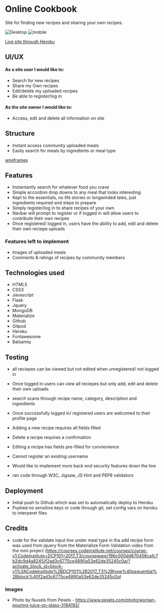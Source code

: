 # Online Cookbook

Site for finding new recipes and sharing your own recipes.

![Desktop](images/cookbook-desktop.png)
![mobile](images/cookbook-mobile.png)

[Live site through Heroku](https://milestone-cookbook.herokuapp.com/)

## UI/UX

#### As a site user I would like to:

* Search for new recipes
* Share my Own recipes
* Edit/delete my uploaded recipes
* Be able to register/log in

#### As the site owner I would like to:

* Access, edit and delete all information on site


## Structure

* Instant access community uploaded meals
* Easily search for meals by ingredients or meal type

[wireframes](/workspace/milestone-3-cookbook/images/milestone-3-cookbook.pdf)


## Features

* Instantantly search for whatever food you crave
* Simple accordion drop downs to any meal that looks interesting
* Kept to the essentials, no life stories or longwinded tales, just ingredients required and steps to prepare
* Simply register/log in to share recipes of your own
* Navbar will prompt to register or if logged in will allow users to contribute their own recipes
* Once registered/ logged in, users have the ability to add, edit and delete their own reciepe uploads 

### Features left to implement

* Images of uploaded meals
* Comments & ratings of recipes by community members


## Technologies used

* HTML5
* CSS3
* Javascript
* Flask
* Jquery
* MongoDB
* Materialize
* Github
* Gitpod
* Heroku
* Fontawesome
* Balsamiq


## Testing

* all reciepes can be viewed but not edited when unregistered/ not logged in
* Once logged in users can view all reciepes but only add, edit and delete their own uploads
* search scans through recipe name, category, description and ingredients
* Once successfully logged in/ registered users are welcomed to their profile page
* Adding a new recipe requires all fields filled
* Delete a recipe requires a confirmation
* Editing a recipe has fields pre-filled for convienience  
* Cannot register an existing username
* Would like to implement more back end security features down the line 

* ran code through W3C, Jigsaw, JS Hint and PEP8 validators


## Deployment

* Initial push to Github which was set to automatically deploy to Heroku
* Pushed no sensitive keys or code through git, set config vars on heroku to interperet files



## Credits

* code for the validate input line under meal type in tha add recipe form was used from jquery from the Materialize Form Validation video from the mini project (https://courses.codeinstitute.net/courses/course-v1:CodeInstitute+DCP101+2017_T3/courseware/196c000dd670458cafc7b2dc9d4a8245/f2ad3c6775ce4890a53e62de35245c0a/?activate_block_id=block-v1%3ACodeInstitute%2BDCP101%2B2017_T3%2Btype%40sequential%2Bblock%40f2ad3c6775ce4890a53e62de35245c0a)

### Images

* Photo by fauxels from Pexels - https://www.pexels.com/photo/woman-pouring-juice-on-glass-3184192/